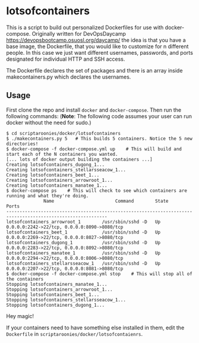 # lotsofcontainers

This is a script to build out personalized Dockerfiles for use with
docker-compose.  Originally written for DevOpsDaycamp https://devopsbootcamp.osuosl.org/daycamp/
the idea is that you have a base image, the Dockerfile, that you would like to
customize for n different people.  In this case we just want different usernames,
passwords, and ports designated for individual HTTP and SSH access.

The Dockerfile declares the set of packages and there is an array inside 
makecontainers.py which declares the usernames.

## Usage
First clone the repo and install ``docker`` and ``docker-compose``.
Then run the following commands:
(**Note**: The following code assumes your user can run docker without the need for sudo.)
```
$ cd scriptaroonies/docker/lotsofcontainers
$ ./makecontainers.py 5   # This builds 5 containers. Notice the 5 new directories!
$ docker-compose -f docker-compose.yml up    # This will build and start each of the N containers you wanted.
[... lots of docker output building the containers ...]
Creating lotsofcontainers_dugong_1...
Creating lotsofcontainers_stellarsseacow_1...
Creating lotsofcontainers_beet_1...
Creating lotsofcontainers_arrowroot_1...
Creating lotsofcontainers_manatee_1...
$ docker-compose ps    # This will check to see which containers are running and what they're doing.
              Name                       Command        State                      Ports                     
------------------------------------------------------------------------------------------------------------
lotsofcontainers_arrowroot_1        /usr/sbin/sshd -D   Up      0.0.0.0:2242->22/tcp, 0.0.0.0:8090->8080/tcp 
lotsofcontainers_beet_1             /usr/sbin/sshd -D   Up      0.0.0.0:2269->22/tcp, 0.0.0.0:8027->8080/tcp 
lotsofcontainers_dugong_1           /usr/sbin/sshd -D   Up      0.0.0.0:2283->22/tcp, 0.0.0.0:8092->8080/tcp 
lotsofcontainers_manatee_1          /usr/sbin/sshd -D   Up      0.0.0.0:2294->22/tcp, 0.0.0.0:8006->8080/tcp 
lotsofcontainers_stellarsseacow_1   /usr/sbin/sshd -D   Up      0.0.0.0:2207->22/tcp, 0.0.0.0:8081->8080/tcp
$ docker-compose -f docker-compose.yml stop    # This will stop all of the containers
Stopping lotsofcontainers_manatee_1...
Stopping lotsofcontainers_arrowroot_1...
Stopping lotsofcontainers_beet_1...
Stopping lotsofcontainers_stellarsseacow_1...
Stopping lotsofcontainers_dugong_1...
```

Hey magic!

If your containers need to have something else installed in them, edit the ``Dockerfile``
in ``scriptaroonies/docker/lotsofcontaienrs``.
